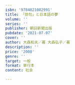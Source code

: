 ```yaml
---
isbn: '9784021002991'
title: 「俳句」と日本語の夢
volume: ''
series: ''
publisher: 朝日新聞出版
pubdate: '2021-07-07'
cover: ''
author: 大森和夫／著 大森弘子／著
description: ''
price: '2000'
genre: ''
target: 一般
format: 単行本
content: 社会

---
```

